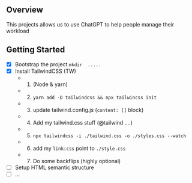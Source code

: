 ## Overview
This projects allows us to use ChatGPT to help people manage their workload

## Getting Started
- [x] Bootstrap the project `mkdir  .....`
- [x] Install TailwindCSS (TW)
    - 1. (Node & yarn)
    - 2. `yarn add -D tailwindcss && npx tailwincss init` 
    - 3. update tailwind.config.js (`content: []` block)
    - 4. Add my tailwind.css stuff (@tailwind ....)
    - 5. `npx tailwindcss -i ./tailwind.css -o ./styles.css --watch`
    - 6. add my `link:css` point to `./style.css`
    - 7. Do some backflips (highly optional)
- [ ] Setup HTML semantic structure
- [ ] ...
